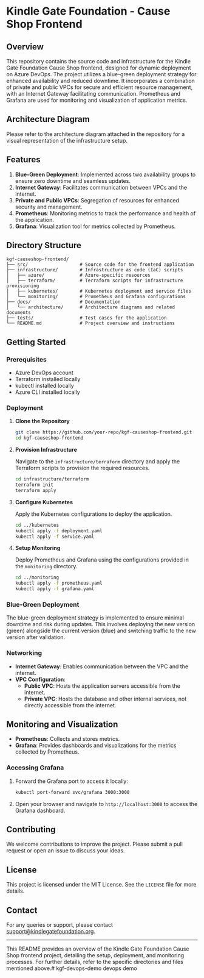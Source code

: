 # Kindle Gate Foundation - Cause Shop Frontend

## Overview

This repository contains the source code and infrastructure for the Kindle Gate Foundation Cause Shop frontend, designed for dynamic deployment on Azure DevOps. The project utilizes a blue-green deployment strategy for enhanced availability and reduced downtime. It incorporates a combination of private and public VPCs for secure and efficient resource management, with an Internet Gateway facilitating communication. Prometheus and Grafana are used for monitoring and visualization of application metrics.

## Architecture Diagram

Please refer to the architecture diagram attached in the repository for a visual representation of the infrastructure setup.

## Features

1. **Blue-Green Deployment**: Implemented across two availability groups to ensure zero downtime and seamless updates.
2. **Internet Gateway**: Facilitates communication between VPCs and the internet.
3. **Private and Public VPCs**: Segregation of resources for enhanced security and management.
4. **Prometheus**: Monitoring metrics to track the performance and health of the application.
5. **Grafana**: Visualization tool for metrics collected by Prometheus.

## Directory Structure

```
kgf-causeshop-frontend/
├── src/                   # Source code for the frontend application
├── infrastructure/        # Infrastructure as code (IaC) scripts
│   ├── azure/             # Azure-specific resources
│   ├── terraform/         # Terraform scripts for infrastructure provisioning
│   ├── kubernetes/        # Kubernetes deployment and service files
│   └── monitoring/        # Prometheus and Grafana configurations
├── docs/                  # Documentation
│   └── architecture/      # Architecture diagrams and related documents
├── tests/                 # Test cases for the application
└── README.md              # Project overview and instructions
```

## Getting Started

### Prerequisites

- Azure DevOps account
- Terraform installed locally
- kubectl installed locally
- Azure CLI installed locally

### Deployment

1. **Clone the Repository**

   ```bash
   git clone https://github.com/your-repo/kgf-causeshop-frontend.git
   cd kgf-causeshop-frontend
   ```

2. **Provision Infrastructure**

   Navigate to the `infrastructure/terraform` directory and apply the Terraform scripts to provision the required resources.

   ```bash
   cd infrastructure/terraform
   terraform init
   terraform apply
   ```

3. **Configure Kubernetes**

   Apply the Kubernetes configurations to deploy the application.

   ```bash
   cd ../kubernetes
   kubectl apply -f deployment.yaml
   kubectl apply -f service.yaml
   ```

4. **Setup Monitoring**

   Deploy Prometheus and Grafana using the configurations provided in the `monitoring` directory.

   ```bash
   cd ../monitoring
   kubectl apply -f prometheus.yaml
   kubectl apply -f grafana.yaml
   ```

### Blue-Green Deployment

The blue-green deployment strategy is implemented to ensure minimal downtime and risk during updates. This involves deploying the new version (green) alongside the current version (blue) and switching traffic to the new version after validation.

### Networking

- **Internet Gateway**: Enables communication between the VPC and the internet.
- **VPC Configuration**: 
  - **Public VPC**: Hosts the application servers accessible from the internet.
  - **Private VPC**: Hosts the database and other internal services, not directly accessible from the internet.

## Monitoring and Visualization

- **Prometheus**: Collects and stores metrics.
- **Grafana**: Provides dashboards and visualizations for the metrics collected by Prometheus.

### Accessing Grafana

1. Forward the Grafana port to access it locally:

   ```bash
   kubectl port-forward svc/grafana 3000:3000
   ```

2. Open your browser and navigate to `http://localhost:3000` to access the Grafana dashboard.

## Contributing

We welcome contributions to improve the project. Please submit a pull request or open an issue to discuss your ideas.

## License

This project is licensed under the MIT License. See the `LICENSE` file for more details.

## Contact

For any queries or support, please contact support@kindlegatefoundation.org.

---

This README provides an overview of the Kindle Gate Foundation Cause Shop frontend project, detailing the setup, deployment, and monitoring processes. For further details, refer to the specific directories and files mentioned above.# kgf-devops-demo
devops demo
